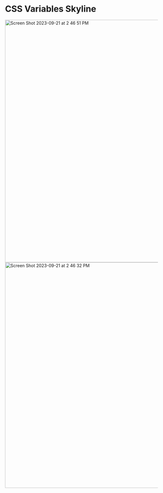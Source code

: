 # CSS Variables Skyline

<img width="799" alt="Screen Shot 2023-09-21 at 2 46 51 PM" src="https://github.com/M8MBA/css-variables-skyline/assets/97080366/922ac18c-0a1e-44b6-b17a-c09a07e7b239">

<img width="743" alt="Screen Shot 2023-09-21 at 2 46 32 PM" src="https://github.com/M8MBA/css-variables-skyline/assets/97080366/7e5846be-c5fc-4211-9065-554edf3b8f70">